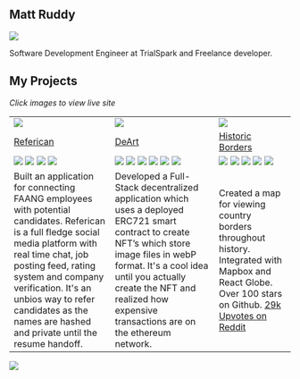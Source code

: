 ## Matt Ruddy

<a href="https://www.linkedin.com/in/matthew-r-452860179/"><img src="https://img.shields.io/badge/LinkedIn-mattruddy-0077B5?style=flat&logo=linkedin&logoColor=white"></img></a>

Software Development Engineer at TrialSpark and Freelance developer.

## My Projects

<i>Click images to view live site</i>

<table>
<tr>
<td>
<a href="https://www.referican.com/">
<img src="https://user-images.githubusercontent.com/30830407/157583210-e587cc70-3d60-4c56-ac5e-fc70e73ecd83.png">
</img>
</a>
</td>
<td>
<a href="https://deart.vercel.app/">
<img src="https://user-images.githubusercontent.com/30830407/157583086-d664c8f6-0435-474d-a752-3b6741b0171d.png">
</img>
</a>
</td>
<td>
<a href="https://historicborders.app">
<img src="https://i.imgur.com/yDcFDvT.png">
</img>
</a>
</td>
</tr>
<tr>
<td>
  <a href="https://www.referican.com/">
Referican
  </a>
</td>
  <td>
<a href="https://github.com/nrgapple/crypto-canvas-fe">
DeArt
</a>
</td>
<td>
<a href="https://github.com/nrgapple/historicborders-blitz">
  Historic Borders
</a>
</td>
</tr>

<tr>
<td>
<img src="https://img.shields.io/badge/-React-333333?style=flat&logo=react"></img>
<img src="https://img.shields.io/badge/Next-black?style=flat&logo=next.js&logoColor=white"></img>
<img src="https://img.shields.io/badge/typescript-%23007ACC.svg?style=flat&logo=typescript&logoColor=white"></img>
<img src="https://img.shields.io/badge/Chakra--UI-319795?style=flat&logo=chakra-ui&logoColor=white"></img>
</td>
<td>
<img src="https://img.shields.io/badge/-React-333333?style=flat&logo=react"></img>
<img src="https://img.shields.io/badge/Next-black?style=flat&logo=next.js&logoColor=white"></img>
<img src="https://img.shields.io/badge/Next-black?style=flat&logo=next.js&logoColor=white"></img>
<img src="https://img.shields.io/badge/typescript-%23007ACC.svg?style=flat&logo=typescript&logoColor=white"></img>
<img src="https://img.shields.io/badge/Solidity-e6e6e6?style=flat&logo=solidity&logoColor=black"></img>
<img src="https://img.shields.io/badge/Chakra--UI-319795?style=flat&logo=chakra-ui&logoColor=white"></img>
</td>
<td>
<img src="https://img.shields.io/badge/-React-333333?style=flat&logo=react"></img>
<img src="https://img.shields.io/badge/Next-black?style=flat&logo=next.js&logoColor=white"></img>
<img src="https://img.shields.io/badge/typescript-%23007ACC.svg?style=flat&logo=typescript&logoColor=white"></img>
<img src="https://img.shields.io/badge/-Mapbox%20-red?style=flat"></img>
<img src="https://img.shields.io/badge/-Geojson%20-green?style=flat"></img>
</td>
</tr>

<tr>
<td>
  Built an application for connecting FAANG employees with potential candidates. Referican is a full fledge social media platform with real time chat, job posting feed, rating system and company verification. It's an unbios way to refer candidates as the names are hashed and private until the resume handoff.
</td>
  <td>
Developed a Full-Stack decentralized application which uses a deployed ERC721 smart contract to create NFT’s which store image files in webP format. It's a cool idea until you actually create the NFT and realized how expensive transactions are on the ethereum network.
</td>
<td>
Created a map for viewing country borders throughout history. Integrated with Mapbox and React Globe. Over 100 stars on Github.
<a href="https://www.reddit.com/r/dataisbeautiful/comments/l52krh/an_app_i_made_for_visualizing_country_borders/">29k Upvotes on Reddit</a>
</td>
</tr>
</table>

<img src="https://github-readme-stats.vercel.app/api?username=mattruddy"></img>

